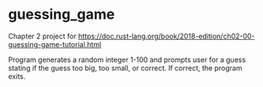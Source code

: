 # guessing_game
Chapter 2 project for https://doc.rust-lang.org/book/2018-edition/ch02-00-guessing-game-tutorial.html

Program generates a random integer 1-100 and prompts user for a guess stating if the guess too big, too small, or correct.
If correct, the program exits.
